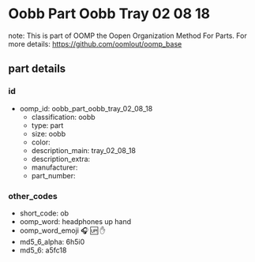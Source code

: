 # Oobb Part Oobb Tray 02 08 18  

note: This is part of OOMP the Oopen Organization Method For Parts. For more details: https://github.com/oomlout/oomp_base

##  part details





### id
* oomp_id: oobb_part_oobb_tray_02_08_18
  * classification: oobb
  * type: part
  * size: oobb
  * color: 
  * description_main: tray_02_08_18
  * description_extra: 
  * manufacturer: 
  * part_number: 

### other_codes
* short_code: ob
* oomp_word: headphones up hand
* oomp_word_emoji :headphones: :up: :hand:
* md5_6_alpha: 6h5i0
* md5_6: a5fc18